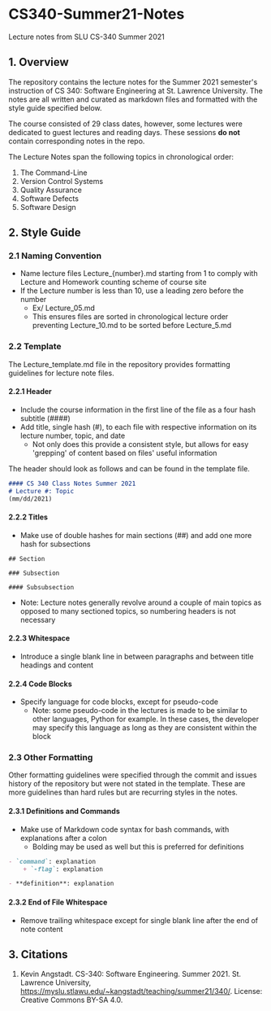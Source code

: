 # CS340-Summer21-Notes
Lecture notes from SLU CS-340 Summer 2021

## 1. Overview

The repository contains the lecture notes for the Summer 2021 semester's instruction of CS 340: Software Engineering at St. Lawrence University. The notes are all written and curated as markdown files and formatted with the style guide specified below. 

The course consisted of 29 class dates, however, some lectures were dedicated to guest lectures and reading days. These sessions **do not** contain corresponding notes in the repo. 

The Lecture Notes span the following topics in chronological order:
1. The Command-Line
2. Version Control Systems
3. Quality Assurance
4. Software Defects
5. Software Design

## 2. Style Guide

### 2.1 Naming Convention

- Name lecture files Lecture_{number}.md starting from 1 to comply with Lecture and Homework counting scheme of course site
- If the Lecture number is less than 10, use a leading zero before the number
    + Ex/ Lecture_05.md
    + This ensures files are sorted in chronological lecture order preventing Lecture_10.md to be sorted before Lecture_5.md

### 2.2 Template

The Lecture_template.md file in the repository provides formatting guidelines for lecture note files. 

#### 2.2.1 Header

- Include the course information in the first line of the file as a four hash subtitle (####)
- Add title, single hash (#), to each file with respective information on its lecture number, topic, and date
    + Not only does this provide a consistent style, but allows for easy 'grepping' of content based on files' useful information

The header should look as follows and can be found in the template file. 

```markdown
#### CS 340 Class Notes Summer 2021
# Lecture #: Topic   
(mm/dd/2021)
```

#### 2.2.2 Titles

- Make use of double hashes for main sections (##) and add one more hash for subsections

```
## Section

### Subsection

#### Subsubsection
```

- Note: Lecture notes generally revolve around a couple of main topics as opposed to many sectioned topics, so numbering headers is not necessary

#### 2.2.3 Whitespace 

- Introduce a single blank line in between paragraphs and between title headings and content

#### 2.2.4 Code Blocks

- Specify language for code blocks, except for pseudo-code
    + Note: some pseudo-code in the lectures is made to be similar to other languages, Python for example. In these cases, the developer may specify this language as long as they are consistent within the block

### 2.3 Other Formatting

Other formatting guidelines were specified through the commit and issues history of the repository but were not stated in the template. These are more guidelines than hard rules but are recurring styles in the notes. 

#### 2.3.1 Definitions and Commands

+ Make use of Markdown code syntax for bash commands, with explanations after a colon 
    - Bolding may be used as well but this is preferred for definitions

```markdown
- `command`: explanation
    + `-flag`: explanation

- **definition**: explanation
```

#### 2.3.2 End of File Whitespace

+ Remove trailing whitespace except for single blank line after the end of note content

## 3. Citations

1. Kevin Angstadt. CS-340: Software Engineering. Summer 2021. St. Lawrence University, https://myslu.stlawu.edu/~kangstadt/teaching/summer21/340/. License: Creative Commons BY-SA 4.0.
